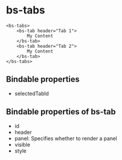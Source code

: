 # bs-tabs

```
<bs-tabs>
    <bs-tab header="Tab 1">
        My Content
    </bs-tab>
    <bs-tab header="Tab 2">
        My Content
    </bs-tab>
</bs-tabs>
```

## Bindable properties

- selectedTabId

## Bindable properties of bs-tab

- id
- header
- panel: Specifies whether to render a panel
- visible
- style